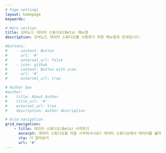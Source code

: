 ```yaml
---
# Page settings
layout: homepage
keywords:

# Hero section
title: 오버노드 데이터 스튜디오(Beta) 메뉴얼
description: 오버노드 데이터 스튜디오를 사용하기 위한 메뉴얼과 안내입니다.

#buttons:
#    - content: Button
#      url: '#'
#      external_url: false
#    - icon: github
#      content: Button with icon
#      url: '#'
#      external_url: true

# Author box
#author:
#    title: About Author
#    title_url: '#'
#    external_url: true
#    description: Author description

# Grid navigation
grid_navigation:
    - title: 데이터 스튜디오(Beta) 시작하기
      excerpt: 데이터 스튜디오를 처음 시작하시나요? 데이터 스튜디오에서 데이터를 불러오기 위해서 필요한 설정을 이곳에서 알아보세요.
      cta: 더 알아보기
      url: '#'
---
```

